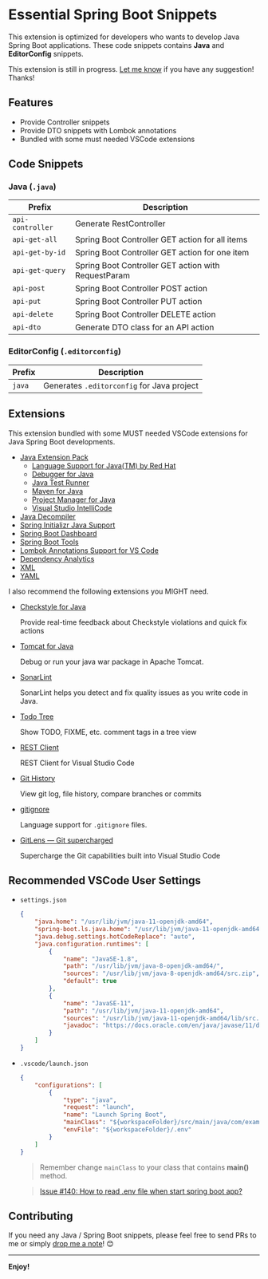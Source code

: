# Essential Spring Boot Snippets

This extension is optimized for developers who wants to develop Java Spring Boot applications.  These code snippets contains **Java** and **EditorConfig** snippets.

This extension is still in progress.  [Let me know](https://github.com/doggy8088/spring-boot-snippets/issues) if you have any suggestion! Thanks!

## Features

- Provide Controller snippets
- Provide DTO snippets with Lombok annotations
- Bundled with some must needed VSCode extensions

## Code Snippets

### Java (`.java`)

| Prefix           | Description                                         |
| ---------------- | --------------------------------------------------- |
| `api-controller` | Generate RestController                             |
| `api-get-all`    | Spring Boot Controller GET action for all items     |
| `api-get-by-id`  | Spring Boot Controller GET action for one item      |
| `api-get-query`  | Spring Boot Controller GET action with RequestParam |
| `api-post`       | Spring Boot Controller POST action                  |
| `api-put`        | Spring Boot Controller PUT action                   |
| `api-delete`     | Spring Boot Controller DELETE action                |
| `api-dto`        | Generate DTO class for an API action                |

### EditorConfig (`.editorconfig`)

| Prefix | Description                                |
| ------ | ------------------------------------------ |
| `java` | Generates `.editorconfig` for Java project |

## Extensions

This extension bundled with some MUST needed VSCode extensions for Java Spring Boot developments.

- [Java Extension Pack](https://marketplace.visualstudio.com/items?itemName=vscjava.vscode-java-pack)
  - [Language Support for Java(TM) by Red Hat](https://marketplace.visualstudio.com/items?itemName=redhat.java)
  - [Debugger for Java](https://marketplace.visualstudio.com/items?itemName=vscjava.vscode-java-debug)
  - [Java Test Runner](https://marketplace.visualstudio.com/items?itemName=vscjava.vscode-java-test)
  - [Maven for Java](https://marketplace.visualstudio.com/items?itemName=vscjava.vscode-maven)
  - [Project Manager for Java](https://marketplace.visualstudio.com/items?itemName=vscjava.vscode-java-dependency)
  - [Visual Studio IntelliCode](https://marketplace.visualstudio.com/items?itemName=VisualStudioExptTeam.vscodeintellicode)
- [Java Decompiler](https://marketplace.visualstudio.com/items?itemName=dgileadi.java-decompiler)
- [Spring Initializr Java Support](https://marketplace.visualstudio.com/items?itemName=vscjava.vscode-spring-initializr)
- [Spring Boot Dashboard](https://marketplace.visualstudio.com/items?itemName=vscjava.vscode-spring-boot-dashboard)
- [Spring Boot Tools](https://marketplace.visualstudio.com/items?itemName=pivotal.vscode-spring-boot)
- [Lombok Annotations Support for VS Code](https://marketplace.visualstudio.com/items?itemName=GabrielBB.vscode-lombok)
- [Dependency Analytics](https://marketplace.visualstudio.com/items?itemName=redhat.fabric8-analytics)
- [XML](https://marketplace.visualstudio.com/items?itemName=redhat.vscode-xml)
- [YAML](https://marketplace.visualstudio.com/items?itemName=redhat.vscode-yaml)

I also recommend the following extensions you MIGHT need.

- [Checkstyle for Java](https://marketplace.visualstudio.com/items?itemName=shengchen.vscode-checkstyle)

    Provide real-time feedback about Checkstyle violations and quick fix actions

- [Tomcat for Java](https://marketplace.visualstudio.com/items?itemName=adashen.vscode-tomcat)

    Debug or run your java war package in Apache Tomcat.

- [SonarLint](https://marketplace.visualstudio.com/items?itemName=SonarSource.sonarlint-vscode)

    SonarLint helps you detect and fix quality issues as you write code in Java.

- [Todo Tree](https://marketplace.visualstudio.com/items?itemName=Gruntfuggly.todo-tree)

    Show TODO, FIXME, etc. comment tags in a tree view

- [REST Client](https://marketplace.visualstudio.com/items?itemName=humao.rest-client)

    REST Client for Visual Studio Code

- [Git History](https://marketplace.visualstudio.com/items?itemName=donjayamanne.githistory)

    View git log, file history, compare branches or commits

- [gitignore](https://marketplace.visualstudio.com/items?itemName=codezombiech.gitignore)

    Language support for `.gitignore` files.

- [GitLens — Git supercharged](https://marketplace.visualstudio.com/items?itemName=eamodio.gitlens)

    Supercharge the Git capabilities built into Visual Studio Code

## Recommended VSCode User Settings

- `settings.json`

    ```json
    {
        "java.home": "/usr/lib/jvm/java-11-openjdk-amd64",
        "spring-boot.ls.java.home": "/usr/lib/jvm/java-11-openjdk-amd64",
        "java.debug.settings.hotCodeReplace": "auto",
        "java.configuration.runtimes": [
            {
                "name": "JavaSE-1.8",
                "path": "/usr/lib/jvm/java-8-openjdk-amd64/",
                "sources": "/usr/lib/jvm/java-8-openjdk-amd64/src.zip",
                "default": true
            },
            {
                "name": "JavaSE-11",
                "path": "/usr/lib/jvm/java-11-openjdk-amd64",
                "sources": "/usr/lib/jvm/java-11-openjdk-amd64/lib/src.zip",
                "javadoc": "https://docs.oracle.com/en/java/javase/11/docs/api"
            }
        ]
    }
    ```

- `.vscode/launch.json`

    ```json
    {
        "configurations": [
            {
                "type": "java",
                "request": "launch",
                "name": "Launch Spring Boot",
                "mainClass": "${workspaceFolder}/src/main/java/com/example/demo1/Demo1Application.java",
                "envFile": "${workspaceFolder}/.env"
            }
        ]
    }
    ```

    > Remember change `mainClass` to your class that contains **main()** method.

    > [Issue #140: How to read .env file when start spring boot app?](https://github.com/microsoft/vscode-spring-boot-dashboard/issues/140)

## Contributing

If you need any Java / Spring Boot snippets, please feel free to send PRs to me or simply [drop me a note](https://github.com/doggy8088/spring-boot-snippets/issues)! 😊

---

**Enjoy!**
